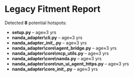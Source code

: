 # Legacy Fitment Report

Detected **8** potential hotspots:

* **setup.py** – age≈3 yrs
* **nanda_adapter\cli.py** – age≈3 yrs
* **nanda_adapter\__init__.py** – age≈3 yrs
* **nanda_adapter\core\agent_bridge.py** – age≈3 yrs
* **nanda_adapter\core\mcp_utils.py** – age≈3 yrs
* **nanda_adapter\core\nanda.py** – age≈3 yrs
* **nanda_adapter\core\run_ui_agent_https.py** – age≈3 yrs
* **nanda_adapter\core\__init__.py** – age≈3 yrs
